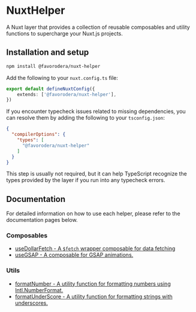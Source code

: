 # NuxtHelper

A Nuxt layer that provides a collection of reusable composables and utility functions to supercharge your Nuxt.js projects.

## Installation and setup

```bash
npm install @favorodera/nuxt-helper
```

Add the following to your `nuxt.config.ts` file:

```ts
export default defineNuxtConfig({
    extends: ['@favorodera/nuxt-helper'],
})
```

If you encounter typecheck issues related to missing dependencies, you can resolve them by adding the following to your `tsconfig.json`:

```json
{
  "compilerOptions": {
    "types": [
      "@favorodera/nuxt-helper"
    ]
  }
}
```

This step is usually not required, but it can help TypeScript recognize the types provided by the layer if you run into any typecheck errors.

## Documentation

For detailed information on how to use each helper, please refer to the documentation pages below.

### Composables

-   [useDollarFetch - A `$fetch` wrapper composable for data fetching](./docs/composables/useDollarFetch.md)
-   [useGSAP - A composable for GSAP animations.](./docs/composables/useGSAP.md)

### Utils

-   [formatNumber - A utility function for formatting numbers using Intl.NumberFormat.](./docs/utils/formatNumber.md)
-   [formatUnderScore - A utility function for formatting strings with underscores.](./docs/utils/formatUnderScore.md)